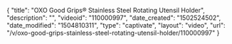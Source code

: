 {
    "title": "OXO Good Grips&reg; Stainless Steel Rotating Utensil Holder",
    "description": "",
    "videoid": "110000997",
    "date_created": "1502524502",
    "date_modified": "1504810311",
    "type": "captivate",
    "layout": "video",
    "url": "\/v\/oxo-good-grips-stainless-steel-rotating-utensil-holder\/110000997"
}